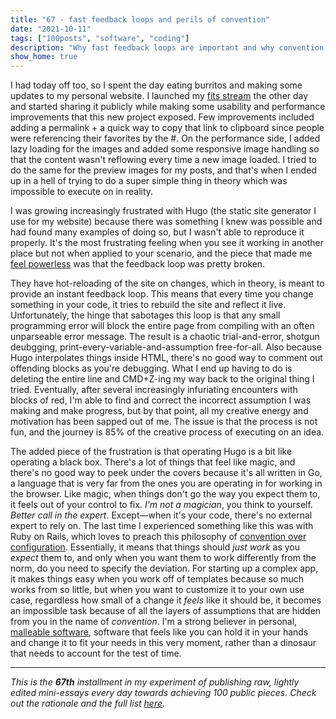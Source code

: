 ```yaml
---
title: "67 - fast feedback loops and perils of convention"
date: "2021-10-11"
tags: ["100posts", "software", "coding"]
description: "Why fast feedback loops are important and why convention over configuration makes software feel impossible to change to your own needs"
show_home: true
---
```

I had today off too, so I spent the day eating burritos and making some updates to my personal website. I launched my [fits stream](/fits) the other day and started sharing it publicly while making some usability and performance improvements that this new project exposed. Few improvements included adding a permalink + a quick way to copy that link to clipboard since people were referencing their favorites by the #. On the performance side, I added lazy loading for the images and added some responsive image handling so that the content wasn't reflowing every time a new image loaded. I tried to do the same for the preview images for my posts, and that's when I ended up in a hell of trying to do a super simple thing in theory which was impossible to execute on in reality. 

I was growing increasingly frustrated with Hugo (the static site generator I use for my website) because there was something I knew was possible and had found many examples of doing so, but I wasn't able to reproduce it properly. It's the most frustrating feeling when you see it working in another place but not when applied to your scenario, and the piece that made me [feel powerless](/newsletter/shaping-the-world) was that the feedback loop was pretty broken. 

They have hot-reloading of the site on changes, which in theory, is meant to provide an instant feedback loop. This means that every time you change something in your code, it tries to rebuild the site and reflect it live. Unfortunately, the hinge that sabotages this loop is that any small programming error will block the entire page from compiling with an often unparseable error message. The result is a chaotic trial-and-error, shotgun deubgging, print-every-variable-and-assumption free-for-all. Also because Hugo interpolates things inside HTML, there's no good way to comment out offending blocks as you're debugging. What I end up having to do is deleting the entire line and CMD+Z-ing my way back to the original thing I tried. Eventually, after several increasingly infuriating encounters with blocks of red, I'm able to find and correct the incorrect assumption I was making and make progress, but by that point, all my creative energy and motivation has been sapped out of me. The issue is that the process is not fun, and the journey is 85% of the creative process of executing on an idea. 

The added piece of the frustration is that operating Hugo is a bit like operating a black box. There's a lot of things that feel like magic, and there's no good way to peek under the covers because it's all written in Go, a language that is very far from the ones you are operating in for working in the browser. Like magic, when things don't go the way you expect them to, it feels out of your control to fix. *I'm not a magician*, you think to yourself. *Better call in the expert*. Except—when it's your code, there's no external expert to rely on. The last time I experienced something like this was with Ruby on Rails, which loves to preach this philosophy of [convention over configuration](https://en.wikipedia.org/wiki/Convention_over_configuration). Essentially, it means that things should *just work* as you *expect* them to, and only when you want them to work differently from the norm, do you need to specify the deviation. For starting up a complex app, it makes things easy when you work off of templates because so much works from so little, but when you want to customize it to your own use case, regardless how small of a change it *feels* like it should be, it becomes an impossible task because of all the layers of assumptions that are hidden from you in the name of *convention*. I'm a strong believer in personal, [malleable software](https://malleable.systems/), software that feels like you can hold it in your hands and change it to fit your needs in this very moment, rather than a dinosaur that needs to account for the test of time. 

---
*This is the **67th** installment in my experiment of publishing raw, lightly edited mini-essays every day towards achieving 100 public pieces. Check out the rationale and the full list [here](/experiments/100posts/)*.
